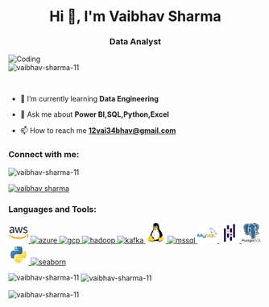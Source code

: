 <h1 align="center">Hi 👋, I'm Vaibhav Sharma</h1>
<h3 align="center">Data Analyst</h3>
<img align = "right" alt = 'Coding' width = "1000" src="https://1.bp.blogspot.com/-2cs_zSJDcgQ/XvtIexBpY8I/AAAAAAAAV8s/ZEEJ9grPFk4EzGVMRSIsngr9w2EIgTK9QCK4BGAsYHg/s900/Business.gif">
<p align="left"> <img src="https://komarev.com/ghpvc/?username=vaibhav-sharma-11&label=Profile%20views&color=0e75b6&style=flat" alt="vaibhav-sharma-11" /> </p>

<p align="left"> <a href="https://twitter.com/" target="blank"><img src="https://img.shields.io/twitter/follow/?logo=twitter&style=for-the-badge" alt="" /></a> </p>

- 🌱 I’m currently learning **Data Engineering**

- 💬 Ask me about **Power BI,SQL,Python,Excel**

- 📫 How to reach me **12vai34bhav@gmail.com**

<h3 align="left">Connect with me:</h3>
<img src="https://komarev.com/ghpvc/?username=vaibhav-sharma-11&label=Profile%20views&color=0e75b6&style=flat" alt="vaibhav-sharma-11" />
<p align="left">
<a href="https://linkedin.com/in/vaibhav sharma" target="blank"><img align="center" src="https://raw.githubusercontent.com/rahuldkjain/github-profile-readme-generator/master/src/images/icons/Social/linked-in-alt.svg" alt="vaibhav sharma" height="30" width="40" /></a>
</p>

<h3 align="left">Languages and Tools:</h3>
<p align="left"> <a href="https://aws.amazon.com" target="_blank" rel="noreferrer"> <img src="https://raw.githubusercontent.com/devicons/devicon/master/icons/amazonwebservices/amazonwebservices-original-wordmark.svg" alt="aws" width="40" height="40"/> </a> <a href="https://azure.microsoft.com/en-in/" target="_blank" rel="noreferrer"> <img src="https://www.vectorlogo.zone/logos/microsoft_azure/microsoft_azure-icon.svg" alt="azure" width="40" height="40"/> </a> <a href="https://cloud.google.com" target="_blank" rel="noreferrer"> <img src="https://www.vectorlogo.zone/logos/google_cloud/google_cloud-icon.svg" alt="gcp" width="40" height="40"/> </a> <a href="https://hadoop.apache.org/" target="_blank" rel="noreferrer"> <img src="https://www.vectorlogo.zone/logos/apache_hadoop/apache_hadoop-icon.svg" alt="hadoop" width="40" height="40"/> </a> <a href="https://kafka.apache.org/" target="_blank" rel="noreferrer"> <img src="https://www.vectorlogo.zone/logos/apache_kafka/apache_kafka-icon.svg" alt="kafka" width="40" height="40"/> </a> <a href="https://www.linux.org/" target="_blank" rel="noreferrer"> <img src="https://raw.githubusercontent.com/devicons/devicon/master/icons/linux/linux-original.svg" alt="linux" width="40" height="40"/> </a> <a href="https://www.microsoft.com/en-us/sql-server" target="_blank" rel="noreferrer"> <img src="https://www.svgrepo.com/show/303229/microsoft-sql-server-logo.svg" alt="mssql" width="40" height="40"/> </a> <a href="https://www.mysql.com/" target="_blank" rel="noreferrer"> <img src="https://raw.githubusercontent.com/devicons/devicon/master/icons/mysql/mysql-original-wordmark.svg" alt="mysql" width="40" height="40"/> </a> <a href="https://pandas.pydata.org/" target="_blank" rel="noreferrer"> <img src="https://raw.githubusercontent.com/devicons/devicon/2ae2a900d2f041da66e950e4d48052658d850630/icons/pandas/pandas-original.svg" alt="pandas" width="40" height="40"/> </a> <a href="https://www.postgresql.org" target="_blank" rel="noreferrer"> <img src="https://raw.githubusercontent.com/devicons/devicon/master/icons/postgresql/postgresql-original-wordmark.svg" alt="postgresql" width="40" height="40"/> </a> <a href="https://www.python.org" target="_blank" rel="noreferrer"> <img src="https://raw.githubusercontent.com/devicons/devicon/master/icons/python/python-original.svg" alt="python" width="40" height="40"/> </a> <a href="https://seaborn.pydata.org/" target="_blank" rel="noreferrer"> <img src="https://seaborn.pydata.org/_images/logo-mark-lightbg.svg" alt="seaborn" width="40" height="40"/> </a> </p>

<p><img align="left" src="https://github-readme-stats.vercel.app/api/top-langs?username=vaibhav-sharma-11&show_icons=true&locale=en&layout=compact" alt="vaibhav-sharma-11" /></p>

<p>&nbsp;<img align="center" src="https://github-readme-stats.vercel.app/api?username=vaibhav-sharma-11&show_icons=true&locale=en" alt="vaibhav-sharma-11" /></p>

<p><img align="center" src="https://github-readme-streak-stats.herokuapp.com/?user=vaibhav-sharma-11&" alt="vaibhav-sharma-11" /></p>
